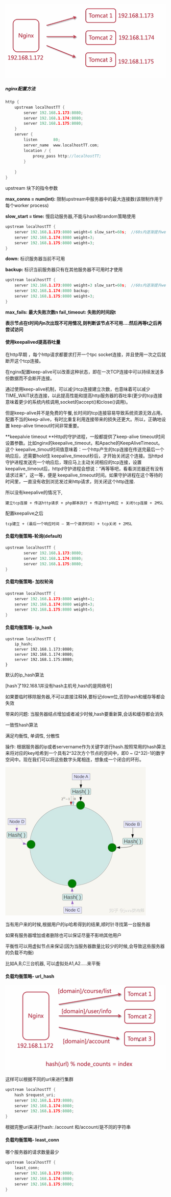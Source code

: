![image-20211206223922600](..\static\三台tomcat集群.png)

##### nginx配置方法

```c
http {
    upstream localhostTT {
        server 192.168.1.173:8080;
        server 192.168.1.174:8080;
        server 192.168.1.175:8080;
    }
    server {
        listen       80;
        server_name  www.localhostTT.com;
        location / {
            proxy_pass http://localhostTT;
        }
       
    }
}
```

upstream 块下的指令参数

**max_conns = num(int):** 限制upstream中服务器中的最大连接数(该限制作用于每个worker process)

**slow_start = time:**  慢启动服务器,不能与hash和random策略使用

```c
upstream localhostTT {
    server 192.168.1.173:8080 weight=6 slow_sart=60s;  //60s内逐渐提升weight
    server 192.168.1.174:8080 weight=3;
    server 192.168.1.175:8080 weight=3;
}
```

**down:** 标识服务器当前不可用

**backup:** 标识当前服务器只有在其他服务器不可用时才使用

```c
upstream localhostTT {
    server 192.168.1.173:8080 weight=3 slow_sart=60s;  //60s内逐渐提升weight
    server 192.168.1.174:8080 backup;
    server 192.168.1.175:8080 weight=3;
}
```

**max_fails: 最大失败次数n    fail_timeout: 失败的时间段t**

**表示节点在t时间内n次出现不可用情况,则判断该节点不可用....然后再等t之后再尝试访问**

#### 使用keepalived提高吞吐量

在http早期 ，每个http请求都要求打开一个tpc socket连接，并且使用一次之后就断开这个tcp连接。

在nginx配置keep-alive可以改善这种状态，即在一次TCP连接中可以持续发送多份数据而不会断开连接。

通过使用keep-alive机制，可以减少tcp连接建立次数，也意味着可以减少TIME_WAIT状态连接，以此提高性能和提高http服务器的吞吐率(更少的tcp连接意味着更少的系统内核调用,socket的accept()和close()调用)。

但是keep-alive并不是免费的午餐,长时间的tcp连接容易导致系统资源无效占用。配置不当的keep-alive，有时比重复利用连接带来的损失还更大。所以，正确地设置 keep-alive timeout时间非常重要。

**keepalvie timeout
**Http的守护进程，一般都提供了keep-alive timeout时间设置参数。比如nginx的keepalive_timeout，和Apache的KeepAliveTimeout。这个 keepalive_timout时间值意味着：一个http产生的tcp连接在传送完最后一个响应后，还需要hold住 keepalive_timeout秒后，才开始关闭这个连接。当httpd守护进程发送完一个响应后，理应马上主动关闭相应的tcp连接，设置 keepalive_timeout后，httpd守护进程会想说：”再等等吧，看看浏览器还有没有请求过来”，这一等，便是 keepalive_timeout时间。如果守护进程在这个等待的时间里，一直没有收到浏览发过来http请求，则关闭这个http连接.

所以没有keepalive的情况下,

```
建立tcp连接 + 传送http请求 + php脚本执行 + 传送http响应 + 关闭tcp连接 + 2MSL 
```

配置keepalive之后

```
tcp建立 + (最后一个响应时间 – 第一个请求时间) + tcp关闭 + 2MSL
```



#### 负载均衡策略-轮询(default)

```c
upstream localhostTT {
        server 192.168.1.173:8080;
        server 192.168.1.174:8080;
        server 192.168.1.175:8080;
}
```

#### 负载均衡策略- 加权轮询

```c
upstream localhostTT {        
    server 192.168.1.173:8080 weight=1;
    server 192.168.1.174:8080 weight=3;
    server 192.168.1.175:8080 weight=5;
}
```

#### 负载均衡策略- ip_hash

```
upstream localhostTT {
	ip_hash;
    server 192.168.1.173:8080;
    server 192.168.1.174:8080;
    server 192.168.1.175:8080;
}
```

默认的ip_hash算法

[hash了192.168.1并没有hash主机号,hash的是网络号]

如果要临时移除服务器,不可以直接注释掉,要标记down位,否则hash和缓存等都会失效

带来的问题: 当服务器结点增加或者减少时候,hash要重新算,会话和缓存都会消失

一致性hash算法

满足均衡性, 单调性, 分散性

操作: 根据服务器的ip或者servername作为关键字进行hash.按照常用的hash算法来将对应的key哈希到一个具有2^32次方个节点的空间中，即0 ~ (2^32)-1的数字空间中。现在我们可以将这些数字头尾相连，想象成一个闭合的环形。

<img src="..\static\一致性hash.png" alt="image-20211208150918302" style="zoom: 50%;" />

当有用户来的时候,根据用户的ip哈希得到的结果,顺时针寻找第一台服务器

如果有服务器增加或者删除也可以保证尽量不影响其他用户

平衡性可以用虚拟节点来保证(因为当服务器数量比较少的时候,会导致这些服务器的负载不均衡)

比如A,B,C三台机器, 可以虚拟处A1,A2.....来平衡



#### 负载均衡策略- url_hash

<img src="..\static\urlHash.png" alt="image-20211208170351095" style="zoom:50%;" />

这样可以根据不同的url来进行集群

```c
upstream localhostTT {
	hash $request_uri;
    server 192.168.1.173:8080;
    server 192.168.1.174:8080;
    server 192.168.1.175:8080;
}
```

根据完整uri来进行hash: /account 和/account/是不同的字符串



#### 负载均衡策略- least_conn

哪个服务器的请求数量最少

```c
upstream localhostTT {
	least_conn;
    server 192.168.1.173:8080;
    server 192.168.1.174:8080;
    server 192.168.1.175:8080;
}
```









